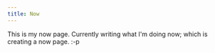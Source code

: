 ```yaml
---
title: Now
---
```


This is my now page. Currently writing what I'm doing now; which is creating a now page. :-p